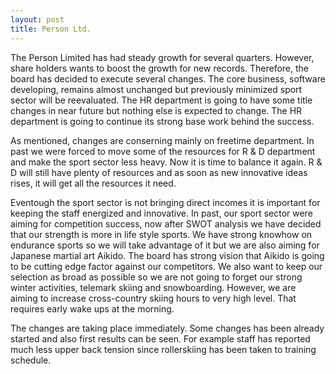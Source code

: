 ```yaml
---
layout: post
title: Person Ltd.
---
```


The Person Limited has had steady growth for several quarters. However, share
holders wants to boost the growth for new records. Therefore, the board has
decided to execute several changes. The core business, software developing,
remains almost unchanged but previously minimized sport sector will be
reevaluated. The HR department is going to have some title changes in near
future but nothing else is expected to change. The HR department is going to
continue its strong base work behind the success.

As mentioned, changes are conserning mainly on freetime department. In past we
were forced to move some of the resources for R & D department and make the
sport sector less heavy. Now it is time to balance it again. R & D will still
have plenty of resources and as soon as new innovative ideas rises, it will get
all the resources it need.

Eventough the sport sector is not bringing direct incomes it is important for
keeping the staff energized and innovative. In past, our sport sector were
aiming for competition success, now after SWOT analysis we have decided that our
strength is more in life style sports. We have strong knowhow on endurance
sports so we will take advantage of it but we are also aiming for Japanese
martial art Aikido. The board has strong vision that Aikido is going to be
cutting edge factor against our competitors. We also want to keep our selection
as broad as possible so we are not going to forget our strong winter activities,
telemark skiing and snowboarding. However, we are aiming to increase
cross-country skiing hours to very high level. That requires early wake ups at
the morning.

The changes are taking place immediately. Some changes has been already started
and also first results can be seen. For example staff has reported much less
upper back tension since rollerskiing has been taken to training schedule.
